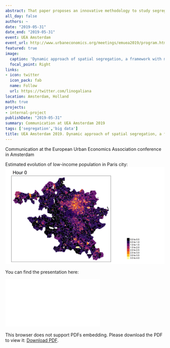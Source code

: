 ```yaml
---
abstract: That paper proposes an innovative methodology to study segregation dynamics at fine spatial and temporal granularity for both low- and high-income groups. We build infra-day segregation indexes using individual geocoded position records from anonymized mobile phone data. We adopt a Monte-Carlo procedure to estimate phone users' likelihood of belonging to low- or high-income groups. We estimate infra-day segregation indexes by taking into account co-presence at 500x500 meters cells. We propose robustness checks and compare results with residential segregation indexes derived from tax data. 
all_day: false
authors: ~
date: "2019-05-31"
date_end: "2019-05-31"
event: UEA Amsterdam
event_url: http://www.urbaneconomics.org/meetings/emuea2019/program.html
featured: true
image:
  caption: 'Dynamic approach of spatial segregation, a framework with mobile phone data'
  focal_point: Right
links:
- icon: twitter
  icon_pack: fab
  name: Follow
  url: https://twitter.com/linogaliana
location: Amsterdam, Holland
math: true
projects:
- internal-project
publishDate: "2019-05-31"
summary: Communication at UEA Amsterdam 2019
tags: ['segregation','big data']
title: UEA Amsterdam 2019. Dynamic approach of spatial segregation, a framework with mobile phone data
---
```


<!---------
To link slides into YAML header
slides: /img/uea2019/uea2019.pdf
---------->

Communication at the European Urban Economics Association conference in Amsterdam

Estimated evolution of low-income population in Paris city:
![](./gif_Paris.gif)

You can find the presentation here: 

<object data="/pdf/uea2019/uea2019.pdf" type="application/pdf" width="700px" height="700px">
    <embed src="/pdf/uea2019/uea2019.pdf">
        <p>This browser does not support PDFs embedding. Please download the PDF to view it: <a href="/pdf/uea2019/uea2019.pdf">Download PDF</a>.</p>
    </embed>
</object>



<!-----------
url_code: ""
url_pdf: ""
url_slides: ""
url_video: ""

{{% alert note %}}
Click on the **Slides** button above to view the built-in slides feature.
{{% /alert %}}

Slides can be added in a few ways:

- **Create** slides using Academic's [*Slides*](https://sourcethemes.com/academic/docs/managing-content/#create-slides) feature and link using `slides` parameter in the front matter of the talk file
- **Upload** an existing slide deck to `static/` and link using `url_slides` parameter in the front matter of the talk file
- **Embed** your slides (e.g. Google Slides) or presentation video on this page using [shortcodes](https://sourcethemes.com/academic/docs/writing-markdown-latex/).

Further talk details can easily be added to this page using *Markdown* and $\rm \LaTeX$ math code.
--------------->
